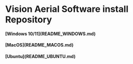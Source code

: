 <h1> Vision Aerial Software install Repository</h1>

<h4> [Windows 10/11](README_WINDOWS.md)</h4>
<h4> [MacOS](README_MACOS.md)</h4>
<h4> [Ubuntu](README_UBUNTU.md)</h4>


